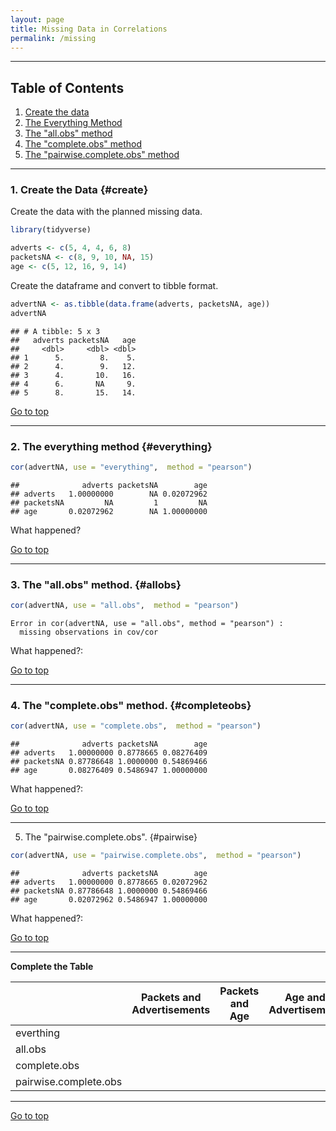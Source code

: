```yaml
---
layout: page
title: Missing Data in Correlations
permalink: /missing
---
```



*****

## Table of Contents

1. [Create the data](#create)
2. [The Everything Method ](#everything)
3. [The "all.obs" method](#allobs)
4. [The "complete.obs" method](#completeobs)
5. [The "pairwise.complete.obs" method](#pairwise)


*****

### 1. Create the Data {#create}


Create the data with the planned missing data. 

```r
library(tidyverse)
```

```r
adverts <- c(5, 4, 4, 6, 8)
packetsNA <- c(8, 9, 10, NA, 15)
age <- c(5, 12, 16, 9, 14)
```

Create the dataframe and convert to tibble format.
```r
advertNA <- as.tibble(data.frame(adverts, packetsNA, age))
advertNA
```

```
## # A tibble: 5 x 3
##   adverts packetsNA   age
##     <dbl>     <dbl> <dbl>
## 1      5.        8.    5.
## 2      4.        9.   12.
## 3      4.       10.   16.
## 4      6.       NA     9.
## 5      8.       15.   14.
```

<a href="#">Go to top</a>

*****

### 2. The everything method {#everything}

```r
cor(advertNA, use = "everything",  method = "pearson")
```

```
##              adverts packetsNA        age
## adverts   1.00000000        NA 0.02072962
## packetsNA         NA         1         NA
## age       0.02072962        NA 1.00000000
```
What happened?

<a href="#">Go to top</a>

*****

### 3. The "all.obs" method. {#allobs}

```r
cor(advertNA, use = "all.obs",  method = "pearson")
```

```
Error in cor(advertNA, use = "all.obs", method = "pearson") : 
  missing observations in cov/cor
```
What happened?: 

<a href="#">Go to top</a>

*****

### 4. The "complete.obs" method.  {#completeobs}

```r
cor(advertNA, use = "complete.obs",  method = "pearson") 
```

```
##              adverts packetsNA        age
## adverts   1.00000000 0.8778665 0.08276409
## packetsNA 0.87786648 1.0000000 0.54869466
## age       0.08276409 0.5486947 1.00000000
```
What happened?: 

<a href="#">Go to top</a>

*****

5. The "pairwise.complete.obs". {#pairwise}

```r
cor(advertNA, use = "pairwise.complete.obs",  method = "pearson")
```

```
##              adverts packetsNA        age
## adverts   1.00000000 0.8778665 0.02072962
## packetsNA 0.87786648 1.0000000 0.54869466
## age       0.02072962 0.5486947 1.00000000
```
What happened?: 

<a href="#">Go to top</a>

*****

**Complete the Table**

|  	|  Packets and Advertisements 	|  Packets and Age  	|  Age and Advertisement |
|---	|:-:	|:-:	|:-:	|
|  everthing 	|   	|   	|   	|
|  all.obs 	|   	|   	|   	|  
| complete.obs |   	|   	|   	| 
| pairwise.complete.obs  |   	|   	|   	|  

*****

<a href="#">Go to top</a>
